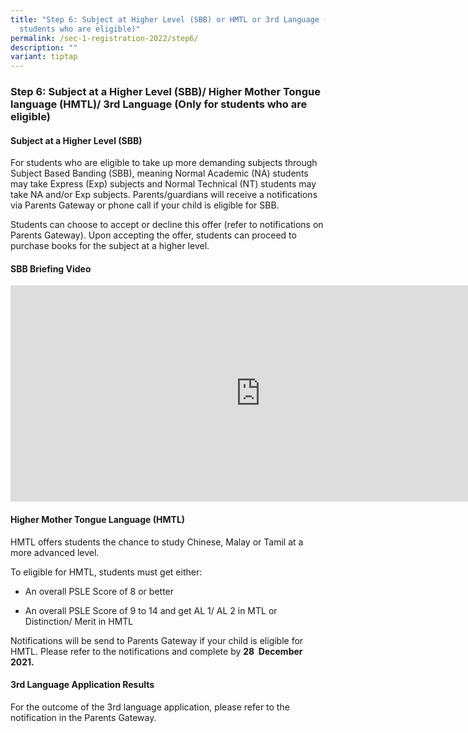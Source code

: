 ```yaml
---
title: "Step 6: Subject at Higher Level (SBB) or HMTL or 3rd Language (Only for
  students who are eligible)"
permalink: /sec-1-registration-2022/step6/
description: ""
variant: tiptap
---
```

<h3>Step 6: Subject at a Higher Level (SBB)/ Higher Mother Tongue language (HMTL)/ 3rd Language (Only for students who are eligible)</h3>
<h4>Subject at a Higher Level (SBB)</h4>
<p>For students who are eligible to take up more demanding subjects through
Subject Based Banding (SBB), meaning Normal Academic (NA) students may
take Express (Exp) subjects and Normal Technical (NT) students may take
NA and/or Exp subjects. Parents/guardians will receive a notifications
via Parents Gateway or phone call if your child is eligible for SBB.</p>
<p>Students can choose to accept or decline this offer (refer to notifications
on Parents Gateway). Upon accepting the offer, students can proceed to
purchase books for the subject at a higher level.</p>
<h4>SBB Briefing Video</h4>
<div class="iframe-wrapper">
<iframe height="346" width="800" allowfullscreen="true" frameborder="0" src="https://www.youtube.com/embed/O_nPGPMVoTo"></iframe>
</div>
<h4>Higher Mother Tongue Language (HMTL)</h4>
<p>HMTL offers students the chance to study Chinese, Malay or Tamil at a
more advanced level.</p>
<p>To eligible for HMTL, students must get either:</p>
<ul>
<li>
<p>An overall PSLE Score of 8 or better</p>
</li>
<li>
<p>An overall PSLE Score of 9 to 14 and get AL 1/ AL 2 in MTL or Distinction/
Merit in HMTL</p>
</li>
</ul>
<p>Notifications will be send to Parents Gateway if your child is eligible
for HMTL. Please refer to the notifications and complete by&nbsp;<strong>28&nbsp; December 2021.</strong>
</p>
<h4>3rd Language Application Results</h4>
<p>For the outcome of the 3rd&nbsp;language application, please refer to
the notification in the Parents Gateway.
<br>
<br>
<br>
</p>
<p></p>
<p></p>